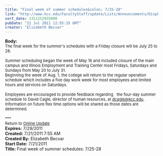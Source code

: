 ```yaml
---
title: "Final week of summer schedules&colon; 7/25-28"
link: "http://www.kcc.edu/FacultyStaff/update/Lists/Announcements/DispForm.aspx?ID=387"
sort_date: 1311252935000
pubDate: "21 Jul 2011 12:55:35 GMT"
creator: "Elizabeth Becvar"
---
```


<div><b>Body:</b> <div class="ExternalClass8C3BEAF9444544F294B202DDF47348F7">
<div><font size="2">The final week for the summer's schedules with a Friday closure will be July 25 to 28.</font></div><font size="2">
<div><br />Summer scheduling began the week of May 16 and included closure of the main campus and Illinois Employment and Training Center most Fridays, Saturdays and Sundays from May 20 to July 31.<br /></div>
<div>Beginning the week of Aug. 1, the college will return to the regular operation schedule which includes a five day work week for most employees and limited hours and services on Saturdays.</div>
<div><br />Employees are encouraged to provide feedback regarding   the four-day summer schedule to David Cagle, director of human resources, at </font><a href="mailto:dcagle@kcc.edu"><font size="2">dcagle@kcc.edu</font></a><font size="2">.<br /></font></div>
<div><font size="2">Information on future flex time options will be shared as those dates are determined. </font></div><font size="2"></font></div>
<div class="ExternalClass8C3BEAF9444544F294B202DDF47348F7"><font size="2">
<div><br /></div></font>
<div><font size="2">***<br /></font></div>
<div><font size="2">Return to <a href="/FacultyStaff/update/Pages/dailyupdate.aspx">Online Update</a></font></div></div></div>
<div><b>Expires:</b> 7/29/2011</div>
<div><b>Created:</b> 7/21/2011 7:55 AM</div>
<div><b>Created By:</b> Elizabeth Becvar</div>
<div><b>Start Date:</b> 7/21/2011</div>
<div><b>Title:</b> Final week of summer schedules: 7/25-28</div>
